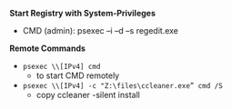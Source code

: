 **Start Registry with System-Privileges**
- CMD (admin): psexec –i –d –s regedit.exe

**Remote Commands**
- `psexec \\[IPv4] cmd`
   - to start CMD remotely
- `psexec \\[IPv4] -c "Z:\files\ccleaner.exe” cmd /S`
   - copy ccleaner -silent install
